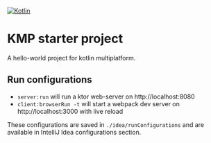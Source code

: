 [![Kotlin](https://img.shields.io/badge/kotlin-1.6.0-blue.svg?logo=kotlin)](http://kotlinlang.org)

# KMP starter project
A hello-world project for kotlin multiplatform.


## Run configurations
- `server:run` will run a ktor web-server on http://localhost:8080
- `client:browserRun -t` will start a webpack dev server on http://localhost:3000 with live reload

These configurations are saved in `./idea/runConfigurations` and are available in IntelliJ Idea configurations section.
